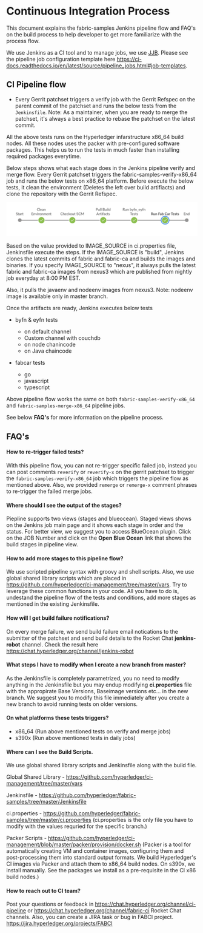 # Continuous Integration Process

This document explains the fabric-samples Jenkins pipeline flow and FAQ's on the build process to help developer to get more familiarize with the process flow.

We use Jenkins as a CI tool and to manage jobs, we use [JJB](https://docs.openstack.org/infra/jenkins-job-builder). Please see the pipeline job configuration template here https://ci-docs.readthedocs.io/en/latest/source/pipeline_jobs.html#job-templates.

## CI Pipeline flow

- Every Gerrit patchset triggers a verify job with the Gerrit Refspec on the parent commit of the patchset and runs the below tests from the `Jenkinsfile`. Note: As a maintainer, when you are ready to merge the patchset, it's always a best practice to rebase the patchset on the latest commit.

All the above tests runs on the Hyperledger infarstructure x86_64 build nodes. All these nodes uses the packer with pre-configured software packages. This helps us to run the tests in much faster than installing required packages everytime.

Below steps shows what each stage does in the Jenkins pipeline verify and merge flow. Every Gerrit patchset triggers the fabric-samples-verify-x86_64 job and runs the below tests on x86_64 platform. Before execute the below tests, it clean the environment (Deletes the left over build artifiacts) and clone the repository with the Gerrit Refspec.

![](pipeline_flow.png)

Based on the value provided to IMAGE_SOURCE in ci.properties file, Jenkinsfile execute the steps. If the IMAGE_SOURCE is "build", Jenkins clones the latest commits of fabric and fabric-ca and builds the images and binaries. If you specify IMAGE_SOURCE to "nexus", it always pulls the latest fabric and fabric-ca images from nexus3 which are published from nightly job everyday at 8:00 PM EST.

Also, it pulls the javaenv and nodeenv images from nexus3. Note: nodeenv image is available only in master branch.

Once the artifacts are ready, Jenkins executes below tests

- byfn & eyfn tests
   - on default channel
   - Custom channel with couchdb
   - on node chanincode
   - on Java chaincode

- fabcar tests
   - go
   - javascript
   - typescript

Above pipeline flow works the same on both `fabric-samples-verify-x86_64` and `fabric-samples-merge-x86_64` pipeline jobs.

See below **FAQ's** for more information on the pipeline process.

## FAQ's

#### How to re-trigger failed tests?

With this pipeline flow, you can not re-trigger specific failed job, instead you can post comments `reverify` or `reverify-x` on the gerrit patchset to trigger the `fabric-samples-verify-x86_64` job which triggers the pipeline flow as mentioned above. Also, we provided `remerge` or `remerge-x` comment phrases to re-trigger the failed merge jobs.

#### Where should I see the output of the stages?

Piepline supports two views (stages and blueocean). Staged views shows on the Jenkins job main page and it shows each stage in order and the status. For better view, we suggest you to access BlueOcean plugin. Click on the JOB Number and click on the **Open Blue Ocean** link that shows the build stages in pipeline view.

#### How to add more stages to this pipeline flow?

We use scripted pipeline syntax with groovy and shell scripts. Also, we use global shared library scripts which are placed in https://github.com/hyperledger/ci-management/tree/master/vars. Try to leverage these common functions in your code. All you have to do is, undestand the pipeline flow of the tests and conditions, add more stages as mentioned in the existing Jenkinsfile.

#### How will I get build failure notifications?

On every merge failure, we send build failure email notications to the submitter of the patchset and send build details to the Rocket Chat **jenkins-robot** channel. Check the result here https://chat.hyperledger.org/channel/jenkins-robot

#### What steps I have to modify when I create a new branch from master?

As the Jenkinsfile is completely parametrized, you no need to modify anything in the Jenkinsfile but you may endup modifying **ci.properties** file with the appropirate Base Versions, Baseimage versions etc... in the new branch. We suggest you to modify this file immediately after you create a new branch to avoid running tests on older versions.

#### On what platforms these tests triggers?

- x86_64 (Run above mentioned tests on verify and merge jobs)
- s390x  (Run above mentioned tests in daily jobs)

#### Where can I see the Build Scripts.

We use global shared library scripts and Jenkinsfile along with the build file.

Global Shared Library - https://github.com/hyperledger/ci-management/tree/master/vars

Jenkinsfile           - https://github.com/hyperledger/fabric-samples/tree/master/Jenkinsfile

ci.properties         - https://github.com/hyperledger/fabric-samples/tree/master/ci.properties
(ci.properties is the only file you have to modify with the values requried for the specific branch.)

Packer Scripts        - https://github.com/hyperledger/ci-management/blob/master/packer/provision/docker.sh
(Packer is a tool for automatically creating VM and container images, configuring them and post-processing them into standard output formats. We build Hyperledger's CI images via Packer and attach them to x86_64 build nodes. On s390x, we install manually. See the packages we install as a pre-requisite in the CI x86 build nodes.)

#### How to reach out to CI team?

Post your questions or feedback in https://chat.hyperledger.org/channel/ci-pipeline or https://chat.hyperledger.org/channel/fabric-ci Rocket Chat channels. Also, you can create a JIRA task or bug in FABCI project. https://jira.hyperledger.org/projects/FABCI